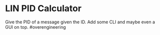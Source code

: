 # LIN PID Calculator
Give the PID of a message given the ID. Add some CLI and maybe even a GUI on top. #overengineering
